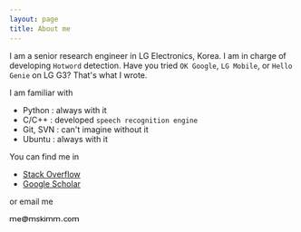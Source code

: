 ```yaml
---
layout: page
title: About me 
---
```


I am a senior research engineer in LG Electronics, Korea. I am in charge of developing `Hotword` detection. Have you tried `OK Google`, `LG Mobile`, or `Hello Genie` on LG G3? That's what I wrote.

I am familiar with 

*   Python : always with it
*   C/C++ : developed `speech recognition engine`
*   Git, SVN : can't imagine without it
*   Ubuntu : always with it

You can find me in

*   [Stack Overflow](http://stackoverflow.com/users/553095/mskimm)
*   [Google Scholar](http://scholar.google.com/citations?user=28dhrDsAAAAJ)

or email me

<img style="align: left;" src="/assets/images/email.png" />

